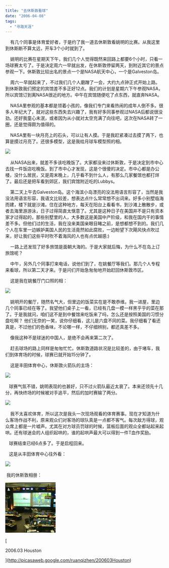 ```yaml
---
title: "去休斯敦看球"
date: "2006-04-08"
tags: 
  - "寻路天涯"
---
```


    有几个同事是体育爱好者，于是约了我一道去休斯敦看姚明的比赛。从我这里到休斯断不算太远，开车3个小时就到了。

    姚明的比赛在星期天下午，我们几个人觉得既然来回路上都要6个小时，只看一场球赛太亏了。于是决定周六一早就出发，在休斯敦停留两天，到附近其它的景点参观一下。休斯敦比较出名的景点一个是NASA航天中心，一个是Galveston岛。

    周六一早就起来了，不过我们几个人磨蹭了一会，大约九点钟正式开始上路。到休斯敦我们预定的宾馆差不多正好12点。我们的计划是星期六下午参观NASA，所以宾馆订到离NASA很近的地方。中午在宾馆随便吃了点东西，就直奔NASA。

    NASA里参观的基本都是领着小孩的，像我们专门来看热闹的成年人倒不多。很多人年纪大了，就对这些东西失去兴趣了，我有好多同事参观过NASA后都说很没劲。还好我童心未泯，或者因为从小就对太空充满了向往吧，这次在NASA转了一圈，还是觉得颇为值得的。

    NASA里有一块月亮上的石头，可以让有人摸。于是我赶紧凑过去摸了两下，也算是摸过月亮了。还很多模型，这是我给月球车模型照的相。

![](http://tk.files.storage.msn.com/x1pnp_rgmi5o50VQfbvYrXGFWi0M8OVwmegyRbj_DzdGYW14s-capC53p5c41zi-Oh84wd5BhAtExa6fL2PXjV93hM-nukMS_Lcp8Nzsi4Rd_jgMrhoiYa9ntqCO89pWl048aCgPOEsirY)

    从NASA出来，就差不多该吃晚饭了。大家都没来过休斯敦，于是决定到市中心去找一件饭店吃晚饭。到了市中心才发现，这是个很傻的决定。市中心都是办公楼，没什么居民，又是周末晚上，几乎看不到什么人，有那么几家餐馆也都打烊了。最后还是把车看到郊区，我们宾馆附近吃的Lubbys。

    第二天上午去Galveston岛。这个海滨小岛漂亮的没法用语言形容了，当然是我没法用语言形容，我语文比较差，想表达点什么常常想不出词来。好多小别墅临海而建，楼下就是沙滩。住在这种地方，每天在阳台上看看书，到沙滩上散散步，或者去海里游游泳，日子过得简直太惬意了。尤其是这种日子在美国并不是只有资本家才过得起的，那些别墅里的人，大多数这是美国中产阶级，和我在国内干的事情差不多。但他们过的生活，我在没来美国亲眼目睹之前，是想都想不到的。我们几个人在车里一边嫉妒美国人民的生活竟然如此腐败，一边盼望下次飓风快点吹过来，好让我们这些平时吹不着海风的人也有点优越感:)

    一路上还发现了好多旅馆是面朝大海的。于是大家就后悔，为什么不在岛上订旅馆呢？

    中午，另外几个同事打来电话，说他们到了，在姚餐厅等我们。那几个人专程来看球，所以第二天才来。于是问们开始急匆匆地开始赶回休斯敦市区。

    这是我在姚餐厅门口照的相：

![](http://tk.files.storage.msn.com/x1pnp_rgmi5o50VQfbvYrXGFZp5JGDsisCEJJ594FySUA7IHlLuGvi8r38OAU80-kbbxGIpSCMciPIfHOrta373mX3PvtNe2rHe6c3zeF9iOSwnpHjrZr2WGFnUBAeLNZTw8hYQ5X16Dsk) 

    姚明开的餐厅，随然名气大，但里边的饭菜实在是不敢恭维。我一进屋，里边几个同事已经在等了。我望他们桌子上一看，已经有几盘一模一样黑乎乎的菜在那了。于是我就问，咱们这不是到中餐馆来吃饭来了吗，怎么还是按照美国的习惯分盘吃啊？ 他们无奈的一笑，说你仔细看，这儿是六盘不同的菜。我仔细看了看还真是，不过他们的色香味，不论哪一样，不仔细辨别，都还真差不多。

    像我这种不是球迷的中国人，是绝不会再来第二次了。

    赶去球场的路上同样是匆匆忙忙。休斯敦道路状况是比较差的，由于堵车，我们到体育场的时候，球赛已就开始15分钟了。

    这是丰田体育中心，休斯敦火箭队的主场：

![](http://tk.files.storage.msn.com/x1pnp_rgmi5o50VQfbvYrXGFZp5JGDsisCE9vxiFihK03-jvUjj_Cquf0GOWBDg8q4-LFt_Dv5RUl6h5KhThV3at1j4xzYt72gkXjzZ1dPCYqpzX8y5dhWi8M9XYFa4Kmj3XLjxEDbShAc)

   球赛气氛不错，姚明表现的也甚好，只不过火箭队最近太衰了。本来还领先十几分，再快终场的时候被对手追平，然后的加时赛输了两分。

![](http://tk.files.storage.msn.com/x1pnp_rgmi5o50VQfbvYrXGFWi0M8OVwmegoyfIDpQPN1tEshdMafW5mv0pJUZB8goefFrIqdmsXPVLSQ8lNBjyHX62vdIACy4QABFzxSxfFQQEqzWqWv3tVgtjHPwY4WZltfipNtQJE68)

    我不太喜欢体育，所以这次是我头一次现场观看的体育赛事。现在才知道为什么客场作战不利，原来观众们对客场的球队真是一点都不客气。每次敌方得球，观众席上都是一片嘘声。尤其在对方球员罚球的时候，篮板后面的观众全都站起来起哄。还有球迷会的人组织起哄的，谁的起哄声最大可以得到一件T血作奖励。

   球赛结束已经6点多了。于是启程回来。

   这是从丰田体育中心往外看：

![](http://tk.files.storage.msn.com/x1pnp_rgmi5o50VQfbvYrXGFZp5JGDsisCEOTkJfzEbm6guFu5Sjn1Irs3QIOO3brtK8L8CkMpPcxGQh6OFqoVhn69nKkzi8KeURCxXNCOauUI_XrKOKTXKn0uY0G_fBaMyVlcEVDo-PPA)

 我的休斯敦相册：

![](images/200603Houston.jpg)

[

2006.03 Houston

](http://picasaweb.google.com/ruanqizhen/200603Houston)
